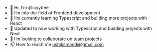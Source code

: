 - 👋 Hi, I’m @icyybee
- 👀 I’m into the field of Frontend development 
- 🌱 I’m currently learning Typescript and building more projects with React
- 🤭 Updated to now working with Typescript and building projects with Next
- 💞️ I’m looking to collaborate on team projects
- 📫 How to reach me ushiksmandi@gmail.com

<!---
icyybee/icyybee is a ✨ special ✨ repository because its `README.md` (this file) appears on your GitHub profile.
You can click the Preview link to take a look at your changes.
--->

